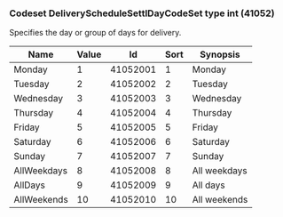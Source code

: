 ### Codeset DeliveryScheduleSettlDayCodeSet type int (41052)

Specifies the day or group of days for delivery.

| Name        | Value | Id       | Sort | Synopsis     |
|-------------|-------|----------|------|--------------|
| Monday      | 1     | 41052001 | 1    | Monday       |
| Tuesday     | 2     | 41052002 | 2    | Tuesday      |
| Wednesday   | 3     | 41052003 | 3    | Wednesday    |
| Thursday    | 4     | 41052004 | 4    | Thursday     |
| Friday      | 5     | 41052005 | 5    | Friday       |
| Saturday    | 6     | 41052006 | 6    | Saturday     |
| Sunday      | 7     | 41052007 | 7    | Sunday       |
| AllWeekdays | 8     | 41052008 | 8    | All weekdays |
| AllDays     | 9     | 41052009 | 9    | All days     |
| AllWeekends | 10    | 41052010 | 10   | All weekends |


